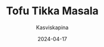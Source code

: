 ---
title: "Tofu Tikka Masala"
image: "https://vegaanibotti.lauravuo.me/2024/04/2024-04-17_small.png"
date: 2024-04-17
receipt_url: "https://kasviskapina.fi/reseptit/tofu-tikka-masala"
author: "Kasviskapina"
---